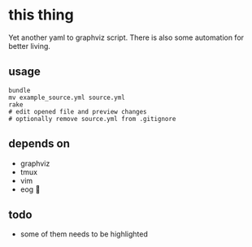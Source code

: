 # this thing

Yet another yaml to graphviz script.
There is also some automation for better living.

## usage

```
bundle
mv example_source.yml source.yml
rake
# edit opened file and preview changes
# optionally remove source.yml from .gitignore

```

## depends on

- graphviz
- tmux
- vim
- eog :honeybee:

## todo

- some of them needs to be highlighted
